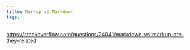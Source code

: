 ```yaml
---
title: Markup vs Markdown
tags:
---
```



https://stackoverflow.com/questions/24041/markdown-vs-markup-are-they-related
